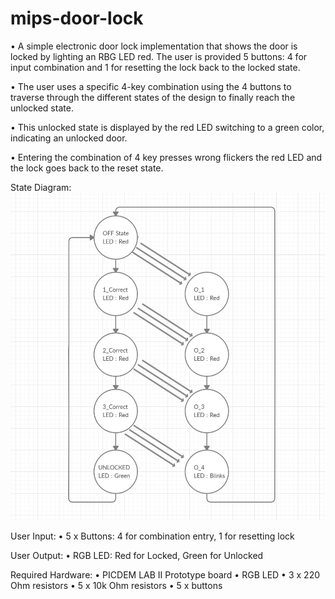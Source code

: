 # mips-door-lock
•	A simple electronic door lock implementation that shows the door is locked by lighting an RBG LED red. The user is provided 5 buttons: 4 for input combination and 1 for resetting the lock back to the locked state.

•	The user uses a specific 4-key combination using the 4 buttons to traverse through the different states of the design to finally reach the unlocked state.

•	This unlocked state is displayed by the red LED switching to a green color, indicating an unlocked door.

•	Entering the combination of 4 key presses wrong flickers the red LED and the lock goes back to the reset state.

State Diagram:
![state_diagram](state_diagram.JPG)

User Input: 
•	5 x Buttons: 4 for combination entry, 1 for resetting lock

User Output: 
•	RGB LED: Red for Locked, Green for Unlocked

Required Hardware:
•	PICDEM LAB II Prototype board
•	RGB LED
•	3 x 220 Ohm resistors
•	5 x 10k Ohm resistors
•	5 x buttons
